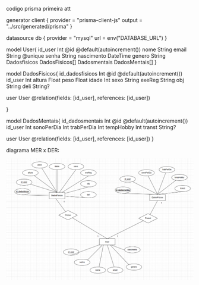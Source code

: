 codigo prisma primeira att

generator client {
  provider = "prisma-client-js"
  output   = "../src/generated/prisma"
}

datasource db {
  provider = "mysql"
  url      = env("DATABASE_URL")
}

model User{
  id_user Int @id @default(autoincrement())
  nome String
  email String @unique
  senha String
  nascimento DateTime
  genero String
  Dadosfisicos DadosFisicos[]
  Dadosmentais DadosMentais[]
}

model DadosFisicos{
  id_dadosfisicos Int @id @default(autoincrement())
  id_user Int
  altura Float
  peso Float
  idade Int
  sexo String
  exeReg String
  obj String
  deli String?

  user User @relation(fields: [id_user], references: [id_user])

}

model DadosMentais{
  id_dadosmentais Int @id @default(autoincrement())
  id_user Int
  sonoPerDia Int
  trabPerDia Int
  tempHobby Int
  transt String?

  user User @relation(fields: [id_user], references: [id_user])
}







diagrama MER x DER:

![alt text](image.png)
